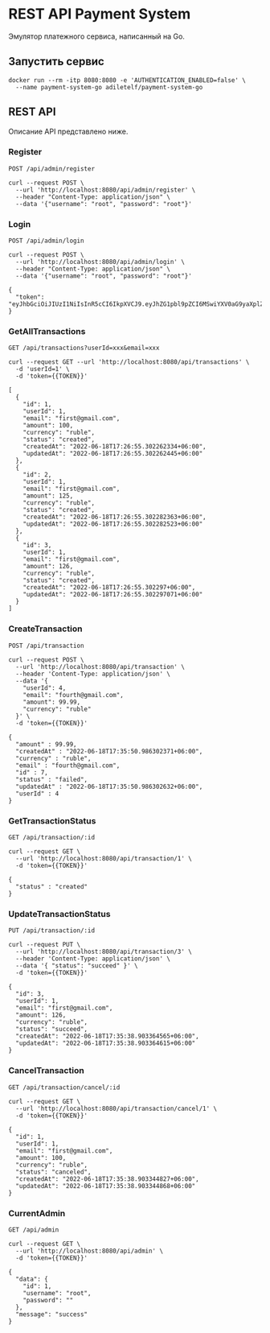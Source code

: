 # REST API Payment System
Эмулятор платежного сервиса, написанный на Go.

## Запустить сервис
```
docker run --rm -itp 8080:8080 -e 'AUTHENTICATION_ENABLED=false' \
  --name payment-system-go adiletelf/payment-system-go
```

## REST API
Описание API представлено ниже.


### Register
`POST /api/admin/register`
```
curl --request POST \
  --url 'http://localhost:8080/api/admin/register' \
  --header "Content-Type: application/json" \
  --data '{"username": "root", "password": "root"}'
```

### Login
`POST /api/admin/login`
```
curl --request POST \
  --url 'http://localhost:8080/api/admin/login' \
  --header "Content-Type: application/json" \
  --data '{"username": "root", "password": "root"}'
```
```
{
  "token": "eyJhbGciOiJIUzI1NiIsInR5cCI6IkpXVCJ9.eyJhZG1pbl9pZCI6MSwiYXV0aG9yaXplZCI6dHJ1ZSwiZXhwIjoxNjU1NzE3MjM2fQ.SUOo4bnIbLDhSLPWMKPeBTFezHNbmYbXEn6ryioIvFg"
}
```


### GetAllTransactions
`GET /api/transactions?userId=xxx&email=xxx`

```
curl --request GET --url 'http://localhost:8080/api/transactions' \
  -d 'userId=1' \
  -d 'token={{TOKEN}}'
```
```
[
  {
    "id": 1,
    "userId": 1,
    "email": "first@gmail.com",
    "amount": 100,
    "currency": "ruble",
    "status": "created",
    "createdAt": "2022-06-18T17:26:55.302262334+06:00",
    "updatedAt": "2022-06-18T17:26:55.302262445+06:00"
  },
  {
    "id": 2,
    "userId": 1,
    "email": "first@gmail.com",
    "amount": 125,
    "currency": "ruble",
    "status": "created",
    "createdAt": "2022-06-18T17:26:55.302282363+06:00",
    "updatedAt": "2022-06-18T17:26:55.302282523+06:00"
  },
  {
    "id": 3,
    "userId": 1,
    "email": "first@gmail.com",
    "amount": 126,
    "currency": "ruble",
    "status": "created",
    "createdAt": "2022-06-18T17:26:55.302297+06:00",
    "updatedAt": "2022-06-18T17:26:55.302297071+06:00"
  }
]
```

### CreateTransaction
`POST /api/transaction`

```
curl --request POST \
  --url 'http://localhost:8080/api/transaction' \
  --header 'Content-Type: application/json' \
  --data '{
    "userId": 4,
    "email": "fourth@gmail.com",
    "amount": 99.99,
    "currency": "ruble"
  }' \
  -d 'token={{TOKEN}}'
```
```
{
  "amount" : 99.99,
  "createdAt" : "2022-06-18T17:35:50.986302371+06:00",
  "currency" : "ruble",
  "email" : "fourth@gmail.com",
  "id" : 7,
  "status" : "failed",
  "updatedAt" : "2022-06-18T17:35:50.986302632+06:00",
  "userId" : 4
}
```

### GetTransactionStatus
`GET /api/transaction/:id`
```
curl --request GET \
  --url 'http://localhost:8080/api/transaction/1' \
  -d 'token={{TOKEN}}'
```
```
{
  "status" : "created"
}
```

### UpdateTransactionStatus
`PUT /api/transaction/:id`
```
curl --request PUT \
  --url 'http://localhost:8080/api/transaction/3' \
  --header 'Content-Type: application/json' \
  --data '{ "status": "succeed" }' \
  -d 'token={{TOKEN}}'
```
```
{
  "id": 3,
  "userId": 1,
  "email": "first@gmail.com",
  "amount": 126,
  "currency": "ruble",
  "status": "succeed",
  "createdAt": "2022-06-18T17:35:38.903364565+06:00",
  "updatedAt": "2022-06-18T17:35:38.903364615+06:00"
}
```

### CancelTransaction
`GET /api/transaction/cancel/:id`
```
curl --request GET \
  --url 'http://localhost:8080/api/transaction/cancel/1' \
  -d 'token={{TOKEN}}'
```
```
{
  "id": 1,
  "userId": 1,
  "email": "first@gmail.com",
  "amount": 100,
  "currency": "ruble",
  "status": "canceled",
  "createdAt": "2022-06-18T17:35:38.903344827+06:00",
  "updatedAt": "2022-06-18T17:35:38.903344868+06:00"
}
```

### CurrentAdmin
`GET /api/admin`
```
curl --request GET \
  --url 'http://localhost:8080/api/admin' \
  -d 'token={{TOKEN}}'
```
```
{
  "data": {
    "id": 1,
    "username": "root",
    "password": ""
  },
  "message": "success"
}
```
